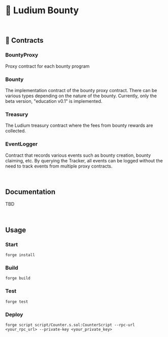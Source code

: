 # 🤑 Ludium Bounty

<br>

## 📄 Contracts

### BountyProxy

Proxy contract for each bounty program

### Bounty

The implementation contract of the bounty proxy contract.
There can be various types depending on the nature of the bounty.
Currently, only the beta version, "education v0.1" is implemented.

### Treasury

The Ludium treasury contract where the fees from bounty rewards are collected.

### EventLogger

Contract that records various events such as bounty creation, bounty claiming, etc.
By querying the Tracker, all events can be logged without the need to track events from multiple proxy contracts.

<br>

## Documentation

TBD

<br>

## Usage

### Start

```shell
forge install
```

### Build

```shell
forge build
```

### Test

```shell
forge test
```

### Deploy

```shell
forge script script/Counter.s.sol:CounterScript --rpc-url <your_rpc_url> --private-key <your_private_key>
```
